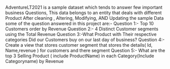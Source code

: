 AdventureLT2021 is a sample dataset which tends to answer  few important business Questions, This data belongs to an entity that deals with different Product
After cleaning , Altering, Modifying, AND Updating the sample Data
some of the question answered in this project are:-
 Question 1:- Top 10 Customers order by Revenue
 Question 2:- 4 Distinct Customer segments using the Total Revenue
 Question 3:-What Product with Their respective categories Did our Customers buy on our last day of business?
 Question 4:- Create a view that stores customer segment that stores the details( Id, Name,revenue ) for customers and there segment 
 Question 5:- What are the top 3 Selling Product ( include ProductName) in each Category(Include Categoryname) by Revenue
